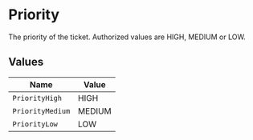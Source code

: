 # Priority

The priority of the ticket. Authorized values are HIGH, MEDIUM or LOW.


## Values

| Name             | Value            |
| ---------------- | ---------------- |
| `PriorityHigh`   | HIGH             |
| `PriorityMedium` | MEDIUM           |
| `PriorityLow`    | LOW              |